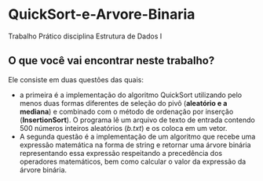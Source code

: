 # QuickSort-e-Arvore-Binaria
Trabalho Prático disciplina Estrutura de Dados I

## O que você vai encontrar neste trabalho?
Ele consiste em duas questões das quais:

* a primeira é a implementação do algoritmo QuickSort utilizando pelo menos duas formas diferentes de seleção do pivô (**aleatório e a mediana**) e combinado com o método de ordenação por inserção (**InsertionSort**). O programa lê um arquivo de texto de entrada contendo 500 números inteiros aleatórios (*b.txt*) e os coloca em um vetor. 
* A segunda questão é a implementação de um algoritmo que recebe uma expressão matemática na forma de string e retornar uma árvore binária representando essa expressão respeitando a precedência dos operadores matemáticos, bem como calcular o valor da expressão da árvore binária.
